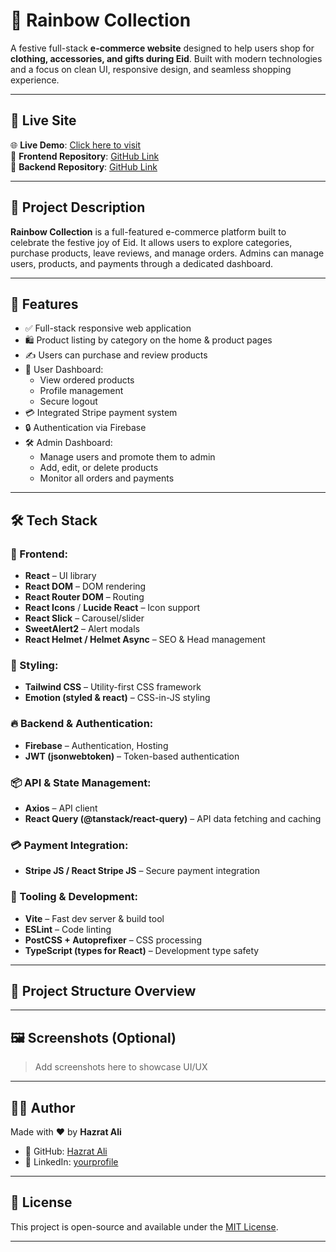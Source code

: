 # 🌈 Rainbow Collection

A festive full-stack **e-commerce website** designed to help users shop for **clothing, accessories, and gifts during Eid**. Built with modern technologies and a focus on clean UI, responsive design, and seamless shopping experience.

---

## 🚀 Live Site

🌐 **Live Demo**: [Click here to visit]()  
📁 **Frontend Repository**: [GitHub Link]()  
📁 **Backend Repository**: [GitHub Link]()

---

## 📖 Project Description

**Rainbow Collection** is a full-featured e-commerce platform built to celebrate the festive joy of Eid. It allows users to explore categories, purchase products, leave reviews, and manage orders. Admins can manage users, products, and payments through a dedicated dashboard.

---

## 🔧 Features

- ✅ Full-stack responsive web application
- 🛍️ Product listing by category on the home & product pages
- ✍️ Users can purchase and review products
- 👤 User Dashboard:
  - View ordered products
  - Profile management
  - Secure logout
- 💳 Integrated Stripe payment system
- 🔒 Authentication via Firebase
- 🛠️ Admin Dashboard:
  - Manage users and promote them to admin
  - Add, edit, or delete products
  - Monitor all orders and payments

---

## 🛠️ Tech Stack

### 🚧 Frontend:
- **React** – UI library
- **React DOM** – DOM rendering
- **React Router DOM** – Routing
- **React Icons** / **Lucide React** – Icon support
- **React Slick** – Carousel/slider
- **SweetAlert2** – Alert modals
- **React Helmet / Helmet Async** – SEO & Head management

### 🎨 Styling:
- **Tailwind CSS** – Utility-first CSS framework
- **Emotion (styled & react)** – CSS-in-JS styling

### 🔥 Backend & Authentication:
- **Firebase** – Authentication, Hosting
- **JWT (jsonwebtoken)** – Token-based authentication

### 📦 API & State Management:
- **Axios** – API client
- **React Query (@tanstack/react-query)** – API data fetching and caching

### 💳 Payment Integration:
- **Stripe JS / React Stripe JS** – Secure payment integration

### 🧰 Tooling & Development:
- **Vite** – Fast dev server & build tool
- **ESLint** – Code linting
- **PostCSS + Autoprefixer** – CSS processing
- **TypeScript (types for React)** – Development type safety

---

## 📂 Project Structure Overview


---

## 🖼️ Screenshots (Optional)

> Add screenshots here to showcase UI/UX

---

## 🙋‍♂️ Author

Made with ❤️ by **Hazrat Ali**

- 🔗 GitHub: [Hazrat Ali]()
- 🔗 LinkedIn: [yourprofile]()

---

## 📄 License

This project is open-source and available under the [MIT License](LICENSE).

---


